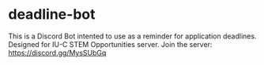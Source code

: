 # deadline-bot
 This is a Discord Bot intented to use as a reminder for application deadlines. 
 Designed for IU-C STEM Opportunities server.
 Join the server: https://discord.gg/MysSUbGq
